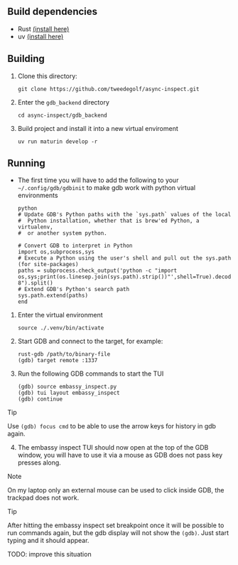 ## Build dependencies
- Rust [(install here)](https://www.rust-lang.org/tools/install)
- uv [(install here)](https://github.com/astral-sh/uv)

## Building
1. Clone this directory: 
   ```
   git clone https://github.com/tweedegolf/async-inspect.git
   ```
2. Enter the `gdb_backend` directory
   ```
   cd async-inspect/gdb_backend
   ```
3. Build project and install it into a new virtual enviroment
   ```
   uv run maturin develop -r
   ```

## Running 
- The first time you will have to add the following to your `~/.config/gdb/gdbinit` to make gdb work
  with python virtual environments
  ```
  python
  # Update GDB's Python paths with the `sys.path` values of the local
  #  Python installation, whether that is brew'ed Python, a virtualenv,
  #  or another system python.
  
  # Convert GDB to interpret in Python
  import os,subprocess,sys
  # Execute a Python using the user's shell and pull out the sys.path (for site-packages)
  paths = subprocess.check_output('python -c "import os,sys;print(os.linesep.join(sys.path).strip())"',shell=True).decode("utf-8").split()
  # Extend GDB's Python's search path
  sys.path.extend(paths)
  end
  ```
1. Enter the virtual environment
   ```
   source ./.venv/bin/activate
   ```
2. Start GDB and connect to the target, for example:
   ```
   rust-gdb /path/to/binary-file
   (gdb) target remote :1337
   ```
3. Run the following GDB commands to start the TUI
   ```
   (gdb) source embassy_inspect.py
   (gdb) tui layout embassy_inspect
   (gdb) continue
   ```

> [!TIP]
> Use `(gdb) focus cmd` to be able to use the arrow keys for history in gdb again.

4. The embassy inspect TUI should now open at the top of the GDB window, you will have to use it via
   a mouse as GDB does not pass key presses along.

> [!NOTE]
> On my laptop only an external mouse can be used to click inside GDB, the trackpad does not work.

> [!TIP]
> After hitting the embassy inspect set breakpoint once it will be possible to run commands again,
> but the gdb display will not show the `(gdb)`. Just start typing and it should appear.
> 
> TODO: improve this situation
